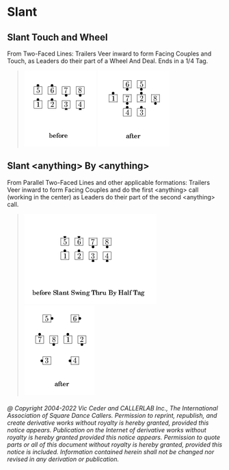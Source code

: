 
# Slant

## Slant Touch and Wheel

From Two-Faced Lines: Trailers Veer inward to form Facing
Couples and Touch, as Leaders do their part of a Wheel And Deal. Ends
in a 1/4 Tag.

> 
> ![alt](slant_touch_and_wheel-1.png)
> ![alt](slant_touch_and_wheel-2.png)
>

## Slant \<anything> By \<anything>

From Parallel Two-Faced Lines and other applicable formations:
Trailers Veer inward to form Facing Couples and do
the first \<anything> call (working in the center) as Leaders
do their part of the second \<anything> call.

>
> ![alt](slant_anything_by_anything-1.png)
> ![alt](slant_anything_by_anything-2.png)
> 

###### @ Copyright 2004-2022 Vic Ceder and CALLERLAB Inc., The International Association of Square Dance Callers. Permission to reprint, republish, and create derivative works without royalty is hereby granted, provided this notice appears. Publication on the Internet of derivative works without royalty is hereby granted provided this notice appears. Permission to quote parts or all of this document without royalty is hereby granted, provided this notice is included. Information contained herein shall not be changed nor revised in any derivation or publication.

